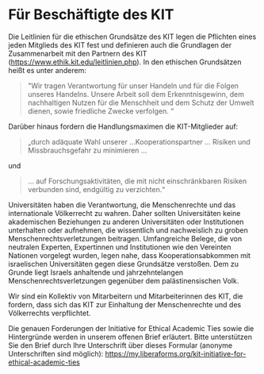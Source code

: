 # Für Beschäftigte des KIT

Die Leitlinien für die ethischen Grundsätze des KIT legen die Pflichten eines jeden Mitglieds des KIT fest und definieren auch die Grundlagen der Zusammenarbeit mit den Partnern des KIT (https://www.ethik.kit.edu/leitlinien.php). In den ethischen Grundsätzen heißt es unter anderem:

>"Wir tragen Verantwortung für unser Handeln und für die Folgen unseres Handelns. Unsere Arbeit soll dem Erkenntnisgewinn, dem nachhaltigen Nutzen für die Menschheit und dem Schutz der Umwelt dienen, sowie friedliche Zwecke verfolgen. “

Darüber hinaus fordern die Handlungsmaximen die KIT-Mitglieder auf:

> „durch adäquate Wahl unserer …Kooperationspartner … Risiken und Missbrauchsgefahr zu minimieren … 

und 

> ... auf Forschungsaktivitäten, die mit nicht einschränkbaren Risiken verbunden sind, endgültig zu verzichten.“

Universitäten haben die Verantwortung, die Menschenrechte und das internationale Völkerrecht zu wahren. Daher sollten Universitäten keine akademischen Beziehungen zu anderen Universitäten oder Institutionen unterhalten oder aufnehmen, die wissentlich und nachweislich zu groben Menschenrechtsverletzungen beitragen. Umfangreiche Belege, die von neutralen Experten, Expertinnen und Institutionen wie den Vereinten Nationen vorgelegt wurden, legen nahe, dass Kooperationsabkommen mit israelischen Universitäten gegen diese Grundsätze verstoßen. Dem zu Grunde liegt Israels anhaltende und jahrzehntelangen Menschenrechtsverletzungen gegenüber dem palästinensischen Volk.

Wir sind ein Kollektiv von Mitarbeitern und Mitarbeiterinnen des KIT, die fordern, dass sich das KIT zur Einhaltung der Menschenrechte und des Völkerrechts verpflichtet.

Die genauen Forderungen der Initiative for Ethical Academic Ties sowie die Hintergründe werden in unserem offenen Brief erläutert. Bitte unterstützen Sie den Brief durch Ihre Unterschrift über dieses Formular (anonyme Unterschriften sind möglich): <https://my.liberaforms.org/kit-initiative-for-ethical-academic-ties>
